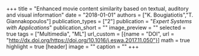 +++
title = "Enhanced movie content similarity based on textual, auditory and visual information"
date = "2018-01-01"
authors = ["K. Bougiatiotis","T. Giannakopoulos"]
publication_types = ["2"]
publication = "_Expert Systems with Applications_"
publication_short = ""
image_preview = ""
selected = true
tags = ["Multimedia", "ML"]
url_custom = [{name = "DOI", url = "http://dx.doi.org/https://doi.org/10.1016/j.eswa.2017.11.050"}]
math = true
highlight = true
[header]
image = ""
caption = ""
+++


